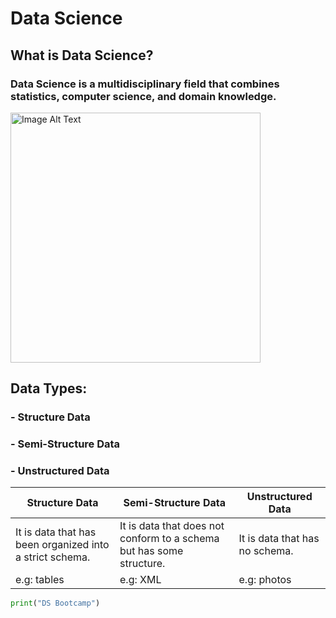 # Data Science
## What is Data Science? 
### Data Science is a multidisciplinary field that combines statistics, computer science, and domain knowledge.

<img src="https://github.com/AbdulazizMalfaleh/CLI-Git-Lab1/assets/168343707/abe7972c-18de-46be-b210-e5f968b04e5c" alt="Image Alt Text" width="400" height="400">


## Data Types:
### - Structure Data
### - Semi-Structure Data
### - Unstructured Data

| Structure Data                                          | Semi-Structure Data                                    | Unstructured Data                                      |
|---------------------------------------------------------|-------------------------------------------------------|-------------------------------------------------------|
| It is data that has been organized into a strict schema. | It is data that does not conform to a schema but has some structure. | It is data that has no schema.                        |
| e.g: tables                                             | e.g: XML                                              | e.g: photos                                           |
```python
print("DS Bootcamp")

